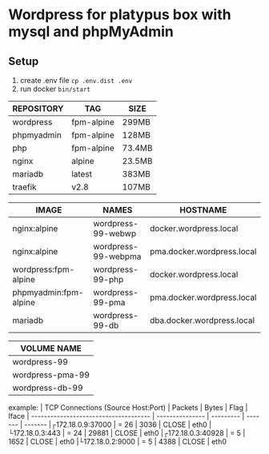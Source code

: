 # Wordpress for platypus box with mysql and phpMyAdmin

## Setup
1) create .env file ```cp .env.dist .env```
2) run docker ```bin/start```


| REPOSITORY       |  TAG       | SIZE
| ---------------- | ---------- | -------
| wordpress        | fpm-alpine | 299MB
| phpmyadmin       | fpm-alpine | 128MB
| php              | fpm-alpine | 73.4MB
| nginx            | alpine     | 23.5MB
| mariadb          | latest     | 383MB
| traefik          | v2.8       | 107MB

| IMAGE                 | NAMES                     | HOSTNAME
| --------------------- | --------------------------| ---------------------------
| nginx:alpine          | wordpress-99-webwp        | docker.wordpress.local
| nginx:alpine          | wordpress-99-webpma       | pma.docker.wordpress.local
| wordpress:fpm-alpine  | wordpress-99-php          | docker.wordpress.local
| phpmyadmin:fpm-alpine | wordpress-99-pma          | pma.docker.wordpress.local
| mariadb               | wordpress-99-db           | dba.docker.wordpress.local

| VOLUME NAME
| -----------------
| wordpress-99
| wordpress-pma-99
| wordpress-db-99

example:
| TCP Connections (Source Host:Port)    |      Packets    |    Bytes  |  Flag   |  Iface
| ------------------------------------- | --------------- | --------- | ------- | -------
|┌172.18.0.9:37000                      |    =       26   |     3036  |  CLOSE  |  eth0
|└172.18.0.3:443                        |    =       24   |    29881  |  CLOSE  |  eth0
|┌172.18.0.3:40928                      |    =        5   |     1652  |  CLOSE  |  eth0
|└172.18.0.2:9000                       |    =        5   |     4388  |  CLOSE  |  eth0

